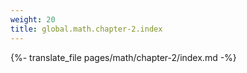 ```yaml
---
weight: 20
title: global.math.chapter-2.index
---
```


{%- translate_file pages/math/chapter-2/index.md -%}